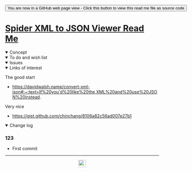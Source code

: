 <span style=display:none; >[You are now in a GitHub source code view - click this link to view Read Me file as a web page]( https://ladybug.tools/spider-2020/sandbox/xml-to-json/readme.html "View file as a web page." ) </span>

<div><input type=button class = 'btn btn-secondary btn-sm' onclick=window.location.href="https://github.com/ladybug-tools/spider-2020/tree/master/sandbox/xml-to-json/";
value='You are now in a GitHub web page view - Click this button to view this read me file as source code' ></div>


# [Spider XML to JSON Viewer Read Me]( ./readme.html )

<!--
<iframe src=https://ladybug.tools/spider-2020/sandbox/xml-to-json/ width=100% height=500px >Iframes are not viewable in GitHub source code view</iframe>
_basic-html.html_

### Full Screen: [Spider XML to JSON Viewer]( https://www.ladybug.tools/spider-2020/sandbox/xml-to-json/ )
-->

<details open >
<summary>Concept</summary>


</details>

<details open >
<summary>To do and wish list </summary>


</details>

<details open >
<summary>Issues </summary>


</details>

<details open >
<summary>Links of interest</summary>

The good start

* https://davidwalsh.name/convert-xml-json#:~:text=If%20you'd%20like%20the,XML%20and%20use%20JSON%20instead.

Very nice

* https://gist.github.com/chinchang/8106a82c56ad007e27b1

</details>

<details open >
<summary>Change log </summary>

### 123

* First commit

</details>

***

<center title="hello! Click me to go up to the top" ><a href=javascript:window.scrollTo(0,0); style=text-decoration:none; > <img width=24 src="https://ladybug.tools/artwork/icons_bugs/ico/spider.ico" > </a></center>

